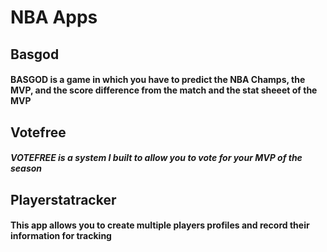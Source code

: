 # NBA Apps


## Basgod
#### BASGOD is a game in which you have to predict the NBA Champs, the MVP, and the score difference from the match and the stat sheeet of the MVP  


## Votefree
##### VOTEFREE is a system I built to allow you to vote for your MVP of the season 

## Playerstatracker
#### This app allows you to create multiple players profiles and record their information for tracking

